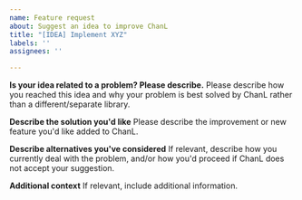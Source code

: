 ```yaml
---
name: Feature request
about: Suggest an idea to improve ChanL
title: "[IDEA] Implement XYZ"
labels: ''
assignees: ''

---
```


**Is your idea related to a problem? Please describe.**
Please describe how you reached this idea and why your problem is best solved by ChanL rather than a different/separate library.

**Describe the solution you'd like**
Please describe the improvement or new feature you'd like added to ChanL.

**Describe alternatives you've considered**
If relevant, describe how you currently deal with the problem, and/or how you'd proceed if ChanL does not accept your suggestion.

**Additional context**
If relevant, include additional information.
